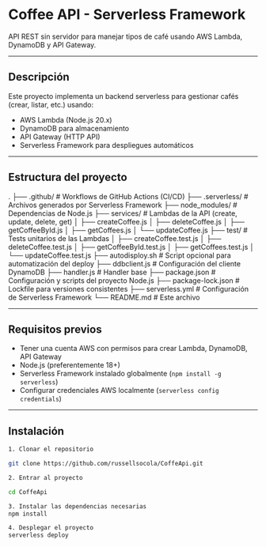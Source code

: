 # Coffee API - Serverless Framework

API REST sin servidor para manejar tipos de café usando AWS Lambda, DynamoDB y API Gateway.

---

## Descripción

Este proyecto implementa un backend serverless para gestionar cafés (crear, listar, etc.) usando:

- AWS Lambda (Node.js 20.x)
- DynamoDB para almacenamiento
- API Gateway (HTTP API)
- Serverless Framework para despliegues automáticos

---

## Estructura del proyecto


.
├── .github/                # Workflows de GitHub Actions (CI/CD)
├── .serverless/            # Archivos generados por Serverless Framework
├── node_modules/           # Dependencias de Node.js
├── services/               # Lambdas de la API (create, update, delete, get)
│   ├── createCoffee.js
│   ├── deleteCoffee.js
│   ├── getCoffeeById.js
│   ├── getCoffees.js
│   └── updateCoffee.js
├── test/                   # Tests unitarios de las Lambdas
│   ├── createCoffee.test.js
│   ├── deleteCoffee.test.js
│   ├── getCoffeeById.test.js
│   ├── getCoffees.test.js
│   └── updateCoffee.test.js
├── autodisploy.sh          # Script opcional para automatización del deploy
├── ddbclient.js            # Configuración del cliente DynamoDB
├── handler.js              # Handler base
├── package.json            # Configuración y scripts del proyecto Node.js
├── package-lock.json       # Lockfile para versiones consistentes
├── serverless.yml          # Configuración de Serverless Framework
└── README.md               # Este archivo


---

## Requisitos previos

- Tener una cuenta AWS con permisos para crear Lambda, DynamoDB, API Gateway
- Node.js (preferentemente 18+)
- Serverless Framework instalado globalmente (`npm install -g serverless`)
- Configurar credenciales AWS localmente (`serverless config credentials`)

---

## Instalación

```bash
1. Clonar el repositorio

git clone https://github.com/russellsocola/CoffeApi.git

2. Entrar al proyecto

cd CoffeApi

3. Instalar las dependencias necesarias
npm install

4. Desplegar el proyecto
serverless deploy

```